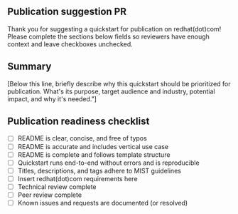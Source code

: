 ## Publication suggestion PR 

Thank you for suggesting a quickstart for publication on redhat(dot)com! Please complete the sections below fields so reviewers have enough context and leave checkboxes unchecked.

## Summary 
[Below this line, briefly describe why this quickstart should be prioritized for publication. What's its purpose, target audience and industry, potential impact, and why it's needed."]

<!-- Below this line, briefly describe why this quickstart should be prioritized for publication. What's its purpose, target audience and industry, potential impact, and why it's needed." -->

## Publication readiness checklist
- [ ] README is clear, concise, and free of typos
- [ ] README is accurate and includes vertical use case
- [ ] README is complete and follows template structure
- [ ] Quickstart runs end-to-end without errors and is reproducible
- [ ] Titles, descriptions, and tags adhere to MIST guidelines <!-- add this step here? -->
- [ ] Insert redhat(dot)com requirements here
- [ ] Technical review complete
- [ ] Peer review complete
- [ ] Known issues and requests are documented (or resolved)
